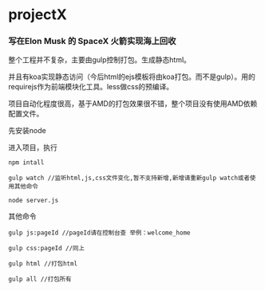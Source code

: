 # projectX

### 写在Elon Musk 的 SpaceX 火箭实现海上回收

整个工程并不复杂，主要由gulp控制打包。生成静态html。

并且有koa实现静态访问（今后html的ejs模板将由koa打包。而不是gulp）。用的requirejs作为前端模块化工具。less做css的预编译。

项目自动化程度很高，基于AMD的打包效果很不错，整个项目没有使用AMD依赖配置文件。

先安装node 

进入项目，执行

    npm intall

    gulp watch //监听html,js,css文件变化,暂不支持新增,新增请重新gulp watch或者使用其他命令

    node server.js

其他命令

    gulp js:pageId //pageId请在控制台查 举例：welcome_home

    gulp css:pageId //同上

    gulp html //打包html

    gulp all //打包所有


